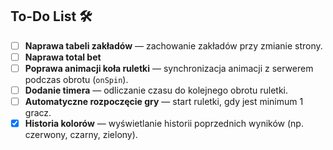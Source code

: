 
## To-Do List 🛠️

- [ ] **Naprawa tabeli zakładów** — zachowanie zakładów przy zmianie strony.
- [ ] **Naprawa total bet**
- [ ] **Poprawa animacji koła ruletki** — synchronizacja animacji z serwerem podczas obrotu (`onSpin`).  
- [ ] **Dodanie timera** — odliczanie czasu do kolejnego obrotu ruletki.  
- [ ] **Automatyczne rozpoczęcie gry** — start ruletki, gdy jest minimum 1 gracz.  
- [x] **Historia kolorów** — wyświetlanie historii poprzednich wyników (np. czerwony, czarny, zielony).  

